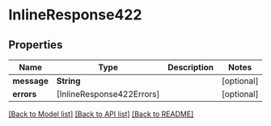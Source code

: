 # InlineResponse422

## Properties
Name | Type | Description | Notes
------------ | ------------- | ------------- | -------------
**message** | **String** |  | [optional] 
**errors** | [InlineResponse422Errors] |  | [optional] 

[[Back to Model list]](../README.md#documentation-for-models) [[Back to API list]](../README.md#documentation-for-api-endpoints) [[Back to README]](../README.md)


